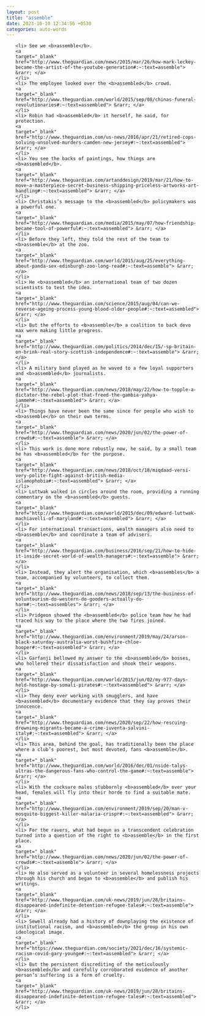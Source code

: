 ```yaml
---
layout: post
title: "assemble"
date: 2023-10-10 12:34:56 +0530
categories: auto-words
---
```

<ol>

    <li> See we <b>assemble</b>.
    <a 
    target="_blank" 
    href="http://www.theguardian.com/news/2015/mar/26/how-mark-leckey-became-the-artist-of-the-youtube-generation#:~:text=assemble"> &rarr; </a>
    </li>
    <li> The employee looked over the <b>assembled</b> crowd.
    <a 
    target="_blank" 
    href="http://www.theguardian.com/world/2015/sep/08/chinas-funeral-revolutionaries#:~:text=assembled"> &rarr; </a>
    </li>
    <li> Robin had <b>assembled</b> it herself, he said, for protection.
    <a 
    target="_blank" 
    href="http://www.theguardian.com/us-news/2016/apr/21/retired-cops-solving-unsolved-murders-camden-new-jersey#:~:text=assembled"> &rarr; </a>
    </li>
    <li> You see the backs of paintings, how things are <b>assembled</b>.
    <a 
    target="_blank" 
    href="http://www.theguardian.com/artanddesign/2019/mar/21/how-to-move-a-masterpiece-secret-business-shipping-priceless-artworks-art-handling#:~:text=assembled"> &rarr; </a>
    </li>
    <li> Christakis’s message to the <b>assembled</b> policymakers was a powerful one.
    <a 
    target="_blank" 
    href="http://www.theguardian.com/media/2015/may/07/how-friendship-became-tool-of-powerful#:~:text=assembled"> &rarr; </a>
    </li>
    <li> Before they left, they told the rest of the team to <b>assemble</b> at the zoo.
    <a 
    target="_blank" 
    href="http://www.theguardian.com/world/2015/aug/25/everything-about-panda-sex-edinburgh-zoo-long-read#:~:text=assemble"> &rarr; </a>
    </li>
    <li> He <b>assembled</b> an international team of two dozen scientists to test the idea.
    <a 
    target="_blank" 
    href="http://www.theguardian.com/science/2015/aug/04/can-we-reverse-ageing-process-young-blood-older-people#:~:text=assembled"> &rarr; </a>
    </li>
    <li> But the efforts to <b>assemble</b> a coalition to back devo max were making little progress.
    <a 
    target="_blank" 
    href="http://www.theguardian.com/politics/2014/dec/15/-sp-britain-on-brink-real-story-scottish-independence#:~:text=assemble"> &rarr; </a>
    </li>
    <li> A military band played as he waved to a few loyal supporters and <b>assembled</b> journalists.
    <a 
    target="_blank" 
    href="http://www.theguardian.com/news/2018/may/22/how-to-topple-a-dictator-the-rebel-plot-that-freed-the-gambia-yahya-jammeh#:~:text=assembled"> &rarr; </a>
    </li>
    <li> Things have never been the same since for people who wish to <b>assemble</b> on their own terms.
    <a 
    target="_blank" 
    href="http://www.theguardian.com/news/2020/jun/02/the-power-of-crowds#:~:text=assemble"> &rarr; </a>
    </li>
    <li> This work is done more robustly now, he said, by a small team he has <b>assembled</b> for the purpose.
    <a 
    target="_blank" 
    href="http://www.theguardian.com/news/2018/oct/18/miqdaad-versi-very-polite-fight-against-british-media-islamophobia#:~:text=assembled"> &rarr; </a>
    </li>
    <li> Luttwak walked in circles around the room, providing a running commentary on the <b>assembled</b> guests.
    <a 
    target="_blank" 
    href="http://www.theguardian.com/world/2015/dec/09/edward-luttwak-machiavelli-of-maryland#:~:text=assembled"> &rarr; </a>
    </li>
    <li> For international transactions, wealth managers also need to <b>assemble</b> and coordinate a team of advisers.
    <a 
    target="_blank" 
    href="http://www.theguardian.com/business/2016/sep/21/how-to-hide-it-inside-secret-world-of-wealth-managers#:~:text=assemble"> &rarr; </a>
    </li>
    <li> Instead, they alert the organisation, which <b>assembles</b> a team, accompanied by volunteers, to collect them.
    <a 
    target="_blank" 
    href="http://www.theguardian.com/news/2018/sep/13/the-business-of-voluntourism-do-western-do-gooders-actually-do-harm#:~:text=assembles"> &rarr; </a>
    </li>
    <li> Pridgeon showed the <b>assembled</b> police team how he had traced his way to the place where the two fires joined.
    <a 
    target="_blank" 
    href="http://www.theguardian.com/environment/2019/may/24/arson-black-saturday-australia-worst-bushfire-chloe-hooper#:~:text=assembled"> &rarr; </a>
    </li>
    <li> Garfanji bellowed my answer to the <b>assembled</b> bosses, who hollered their dissatisfaction and shook their weapons.
    <a 
    target="_blank" 
    href="http://www.theguardian.com/world/2015/jun/02/my-977-days-held-hostage-by-somali-pirates#:~:text=assembled"> &rarr; </a>
    </li>
    <li> They deny ever working with smugglers, and have <b>assembled</b> documentary evidence that they say proves their innocence.
    <a 
    target="_blank" 
    href="http://www.theguardian.com/news/2020/sep/22/how-rescuing-drowning-migrants-became-a-crime-iuventa-salvini-italy#:~:text=assembled"> &rarr; </a>
    </li>
    <li> This area, behind the goal, has traditionally been the place where a club’s poorest, but most devoted, fans <b>assemble</b>.
    <a 
    target="_blank" 
    href="http://www.theguardian.com/world/2016/dec/01/nside-talys-ultras-the-dangerous-fans-who-control-the-game#:~:text=assemble"> &rarr; </a>
    </li>
    <li> With the cocksure males stubbornly <b>assembled</b> over your head, females will fly into their horde to find a suitable mate.
    <a 
    target="_blank" 
    href="http://www.theguardian.com/environment/2019/sep/20/man-v-mosquito-biggest-killer-malaria-crispr#:~:text=assembled"> &rarr; </a>
    </li>
    <li> For the ravers, what had begun as a transcendent celebration turned into a question of the right to <b>assemble</b> in the first place.
    <a 
    target="_blank" 
    href="http://www.theguardian.com/news/2020/jun/02/the-power-of-crowds#:~:text=assemble"> &rarr; </a>
    </li>
    <li> He also served as a volunteer in several homelessness projects through his church and began to <b>assemble</b> and publish his writings.
    <a 
    target="_blank" 
    href="http://www.theguardian.com/uk-news/2019/jun/28/britains-disappeared-indefinite-detention-refugee-tales#:~:text=assemble"> &rarr; </a>
    </li>
    <li> Sewell already had a history of downplaying the existence of institutional racism, and <b>assembled</b> the group in his own ideological image.
    <a 
    target="_blank" 
    href="https://www.theguardian.com/society/2021/dec/16/systemic-racism-covid-gary-younge#:~:text=assembled"> &rarr; </a>
    </li>
    <li> But the persistent discrediting of the meticulously <b>assembled</b> and carefully corroborated evidence of another person’s suffering is a form of cruelty.
    <a 
    target="_blank" 
    href="http://www.theguardian.com/uk-news/2019/jun/28/britains-disappeared-indefinite-detention-refugee-tales#:~:text=assembled"> &rarr; </a>
    </li>
